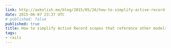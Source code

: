 ```yaml
---
link: http://aokolish.me/blog/2015/05/26/how-to-simplify-active-record-scopes-that-reference-other-tables/
date: 2015-06-07 23:37 UTC
# published: false
published: true
title: How to simplify Active Record scopes that reference other models
tags:
- rails
---
```



